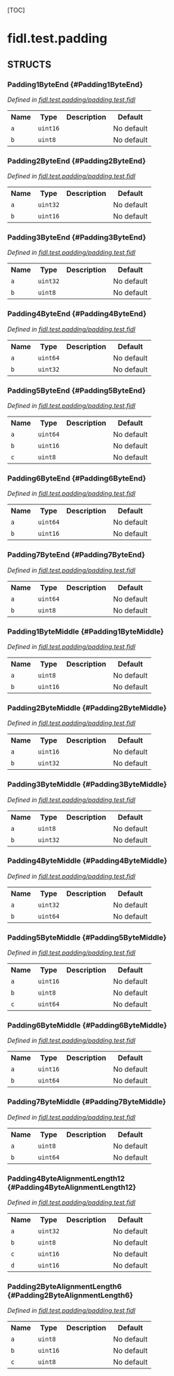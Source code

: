 [TOC]

# fidl.test.padding




## **STRUCTS**

### Padding1ByteEnd {#Padding1ByteEnd}
*Defined in [fidl.test.padding/padding.test.fidl](https://fuchsia.googlesource.com/fuchsia/+/HEAD/padding.test.fidl#3)*



<table>
    <tr><th>Name</th><th>Type</th><th>Description</th><th>Default</th></tr><tr id="Padding1ByteEnd.a">
            <td><code>a</code></td>
            <td>
                <code>uint16</code>
            </td>
            <td></td>
            <td>No default</td>
        </tr><tr id="Padding1ByteEnd.b">
            <td><code>b</code></td>
            <td>
                <code>uint8</code>
            </td>
            <td></td>
            <td>No default</td>
        </tr>
</table>

### Padding2ByteEnd {#Padding2ByteEnd}
*Defined in [fidl.test.padding/padding.test.fidl](https://fuchsia.googlesource.com/fuchsia/+/HEAD/padding.test.fidl#9)*



<table>
    <tr><th>Name</th><th>Type</th><th>Description</th><th>Default</th></tr><tr id="Padding2ByteEnd.a">
            <td><code>a</code></td>
            <td>
                <code>uint32</code>
            </td>
            <td></td>
            <td>No default</td>
        </tr><tr id="Padding2ByteEnd.b">
            <td><code>b</code></td>
            <td>
                <code>uint16</code>
            </td>
            <td></td>
            <td>No default</td>
        </tr>
</table>

### Padding3ByteEnd {#Padding3ByteEnd}
*Defined in [fidl.test.padding/padding.test.fidl](https://fuchsia.googlesource.com/fuchsia/+/HEAD/padding.test.fidl#15)*



<table>
    <tr><th>Name</th><th>Type</th><th>Description</th><th>Default</th></tr><tr id="Padding3ByteEnd.a">
            <td><code>a</code></td>
            <td>
                <code>uint32</code>
            </td>
            <td></td>
            <td>No default</td>
        </tr><tr id="Padding3ByteEnd.b">
            <td><code>b</code></td>
            <td>
                <code>uint8</code>
            </td>
            <td></td>
            <td>No default</td>
        </tr>
</table>

### Padding4ByteEnd {#Padding4ByteEnd}
*Defined in [fidl.test.padding/padding.test.fidl](https://fuchsia.googlesource.com/fuchsia/+/HEAD/padding.test.fidl#21)*



<table>
    <tr><th>Name</th><th>Type</th><th>Description</th><th>Default</th></tr><tr id="Padding4ByteEnd.a">
            <td><code>a</code></td>
            <td>
                <code>uint64</code>
            </td>
            <td></td>
            <td>No default</td>
        </tr><tr id="Padding4ByteEnd.b">
            <td><code>b</code></td>
            <td>
                <code>uint32</code>
            </td>
            <td></td>
            <td>No default</td>
        </tr>
</table>

### Padding5ByteEnd {#Padding5ByteEnd}
*Defined in [fidl.test.padding/padding.test.fidl](https://fuchsia.googlesource.com/fuchsia/+/HEAD/padding.test.fidl#27)*



<table>
    <tr><th>Name</th><th>Type</th><th>Description</th><th>Default</th></tr><tr id="Padding5ByteEnd.a">
            <td><code>a</code></td>
            <td>
                <code>uint64</code>
            </td>
            <td></td>
            <td>No default</td>
        </tr><tr id="Padding5ByteEnd.b">
            <td><code>b</code></td>
            <td>
                <code>uint16</code>
            </td>
            <td></td>
            <td>No default</td>
        </tr><tr id="Padding5ByteEnd.c">
            <td><code>c</code></td>
            <td>
                <code>uint8</code>
            </td>
            <td></td>
            <td>No default</td>
        </tr>
</table>

### Padding6ByteEnd {#Padding6ByteEnd}
*Defined in [fidl.test.padding/padding.test.fidl](https://fuchsia.googlesource.com/fuchsia/+/HEAD/padding.test.fidl#34)*



<table>
    <tr><th>Name</th><th>Type</th><th>Description</th><th>Default</th></tr><tr id="Padding6ByteEnd.a">
            <td><code>a</code></td>
            <td>
                <code>uint64</code>
            </td>
            <td></td>
            <td>No default</td>
        </tr><tr id="Padding6ByteEnd.b">
            <td><code>b</code></td>
            <td>
                <code>uint16</code>
            </td>
            <td></td>
            <td>No default</td>
        </tr>
</table>

### Padding7ByteEnd {#Padding7ByteEnd}
*Defined in [fidl.test.padding/padding.test.fidl](https://fuchsia.googlesource.com/fuchsia/+/HEAD/padding.test.fidl#40)*



<table>
    <tr><th>Name</th><th>Type</th><th>Description</th><th>Default</th></tr><tr id="Padding7ByteEnd.a">
            <td><code>a</code></td>
            <td>
                <code>uint64</code>
            </td>
            <td></td>
            <td>No default</td>
        </tr><tr id="Padding7ByteEnd.b">
            <td><code>b</code></td>
            <td>
                <code>uint8</code>
            </td>
            <td></td>
            <td>No default</td>
        </tr>
</table>

### Padding1ByteMiddle {#Padding1ByteMiddle}
*Defined in [fidl.test.padding/padding.test.fidl](https://fuchsia.googlesource.com/fuchsia/+/HEAD/padding.test.fidl#46)*



<table>
    <tr><th>Name</th><th>Type</th><th>Description</th><th>Default</th></tr><tr id="Padding1ByteMiddle.a">
            <td><code>a</code></td>
            <td>
                <code>uint8</code>
            </td>
            <td></td>
            <td>No default</td>
        </tr><tr id="Padding1ByteMiddle.b">
            <td><code>b</code></td>
            <td>
                <code>uint16</code>
            </td>
            <td></td>
            <td>No default</td>
        </tr>
</table>

### Padding2ByteMiddle {#Padding2ByteMiddle}
*Defined in [fidl.test.padding/padding.test.fidl](https://fuchsia.googlesource.com/fuchsia/+/HEAD/padding.test.fidl#52)*



<table>
    <tr><th>Name</th><th>Type</th><th>Description</th><th>Default</th></tr><tr id="Padding2ByteMiddle.a">
            <td><code>a</code></td>
            <td>
                <code>uint16</code>
            </td>
            <td></td>
            <td>No default</td>
        </tr><tr id="Padding2ByteMiddle.b">
            <td><code>b</code></td>
            <td>
                <code>uint32</code>
            </td>
            <td></td>
            <td>No default</td>
        </tr>
</table>

### Padding3ByteMiddle {#Padding3ByteMiddle}
*Defined in [fidl.test.padding/padding.test.fidl](https://fuchsia.googlesource.com/fuchsia/+/HEAD/padding.test.fidl#58)*



<table>
    <tr><th>Name</th><th>Type</th><th>Description</th><th>Default</th></tr><tr id="Padding3ByteMiddle.a">
            <td><code>a</code></td>
            <td>
                <code>uint8</code>
            </td>
            <td></td>
            <td>No default</td>
        </tr><tr id="Padding3ByteMiddle.b">
            <td><code>b</code></td>
            <td>
                <code>uint32</code>
            </td>
            <td></td>
            <td>No default</td>
        </tr>
</table>

### Padding4ByteMiddle {#Padding4ByteMiddle}
*Defined in [fidl.test.padding/padding.test.fidl](https://fuchsia.googlesource.com/fuchsia/+/HEAD/padding.test.fidl#64)*



<table>
    <tr><th>Name</th><th>Type</th><th>Description</th><th>Default</th></tr><tr id="Padding4ByteMiddle.a">
            <td><code>a</code></td>
            <td>
                <code>uint32</code>
            </td>
            <td></td>
            <td>No default</td>
        </tr><tr id="Padding4ByteMiddle.b">
            <td><code>b</code></td>
            <td>
                <code>uint64</code>
            </td>
            <td></td>
            <td>No default</td>
        </tr>
</table>

### Padding5ByteMiddle {#Padding5ByteMiddle}
*Defined in [fidl.test.padding/padding.test.fidl](https://fuchsia.googlesource.com/fuchsia/+/HEAD/padding.test.fidl#70)*



<table>
    <tr><th>Name</th><th>Type</th><th>Description</th><th>Default</th></tr><tr id="Padding5ByteMiddle.a">
            <td><code>a</code></td>
            <td>
                <code>uint16</code>
            </td>
            <td></td>
            <td>No default</td>
        </tr><tr id="Padding5ByteMiddle.b">
            <td><code>b</code></td>
            <td>
                <code>uint8</code>
            </td>
            <td></td>
            <td>No default</td>
        </tr><tr id="Padding5ByteMiddle.c">
            <td><code>c</code></td>
            <td>
                <code>uint64</code>
            </td>
            <td></td>
            <td>No default</td>
        </tr>
</table>

### Padding6ByteMiddle {#Padding6ByteMiddle}
*Defined in [fidl.test.padding/padding.test.fidl](https://fuchsia.googlesource.com/fuchsia/+/HEAD/padding.test.fidl#77)*



<table>
    <tr><th>Name</th><th>Type</th><th>Description</th><th>Default</th></tr><tr id="Padding6ByteMiddle.a">
            <td><code>a</code></td>
            <td>
                <code>uint16</code>
            </td>
            <td></td>
            <td>No default</td>
        </tr><tr id="Padding6ByteMiddle.b">
            <td><code>b</code></td>
            <td>
                <code>uint64</code>
            </td>
            <td></td>
            <td>No default</td>
        </tr>
</table>

### Padding7ByteMiddle {#Padding7ByteMiddle}
*Defined in [fidl.test.padding/padding.test.fidl](https://fuchsia.googlesource.com/fuchsia/+/HEAD/padding.test.fidl#83)*



<table>
    <tr><th>Name</th><th>Type</th><th>Description</th><th>Default</th></tr><tr id="Padding7ByteMiddle.a">
            <td><code>a</code></td>
            <td>
                <code>uint8</code>
            </td>
            <td></td>
            <td>No default</td>
        </tr><tr id="Padding7ByteMiddle.b">
            <td><code>b</code></td>
            <td>
                <code>uint64</code>
            </td>
            <td></td>
            <td>No default</td>
        </tr>
</table>

### Padding4ByteAlignmentLength12 {#Padding4ByteAlignmentLength12}
*Defined in [fidl.test.padding/padding.test.fidl](https://fuchsia.googlesource.com/fuchsia/+/HEAD/padding.test.fidl#93)*



<table>
    <tr><th>Name</th><th>Type</th><th>Description</th><th>Default</th></tr><tr id="Padding4ByteAlignmentLength12.a">
            <td><code>a</code></td>
            <td>
                <code>uint32</code>
            </td>
            <td></td>
            <td>No default</td>
        </tr><tr id="Padding4ByteAlignmentLength12.b">
            <td><code>b</code></td>
            <td>
                <code>uint8</code>
            </td>
            <td></td>
            <td>No default</td>
        </tr><tr id="Padding4ByteAlignmentLength12.c">
            <td><code>c</code></td>
            <td>
                <code>uint16</code>
            </td>
            <td></td>
            <td>No default</td>
        </tr><tr id="Padding4ByteAlignmentLength12.d">
            <td><code>d</code></td>
            <td>
                <code>uint16</code>
            </td>
            <td></td>
            <td>No default</td>
        </tr>
</table>

### Padding2ByteAlignmentLength6 {#Padding2ByteAlignmentLength6}
*Defined in [fidl.test.padding/padding.test.fidl](https://fuchsia.googlesource.com/fuchsia/+/HEAD/padding.test.fidl#102)*



<table>
    <tr><th>Name</th><th>Type</th><th>Description</th><th>Default</th></tr><tr id="Padding2ByteAlignmentLength6.a">
            <td><code>a</code></td>
            <td>
                <code>uint8</code>
            </td>
            <td></td>
            <td>No default</td>
        </tr><tr id="Padding2ByteAlignmentLength6.b">
            <td><code>b</code></td>
            <td>
                <code>uint16</code>
            </td>
            <td></td>
            <td>No default</td>
        </tr><tr id="Padding2ByteAlignmentLength6.c">
            <td><code>c</code></td>
            <td>
                <code>uint8</code>
            </td>
            <td></td>
            <td>No default</td>
        </tr>
</table>













